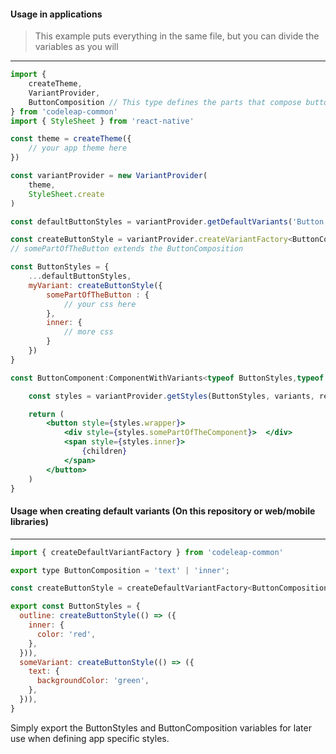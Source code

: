 #### Usage in applications

> This example puts everything in the same file, but you can divide the variables as you will 
---
```jsx
import { 
    createTheme, 
    VariantProvider, 
    ButtonComposition // This type defines the parts that compose button
} from 'codeleap-common'
import { StyleSheet } from 'react-native'

const theme = createTheme({
    // your app theme here
})

const variantProvider = new VariantProvider(
    theme,
    StyleSheet.create
)

const defaultButtonStyles = variantProvider.getDefaultVariants('Button') // pass no arguments to get all styles for all components

const createButtonStyle = variantProvider.createVariantFactory<ButtonComposition | 'somePartOfTheButton'>()
// somePartOfTheButton extends the ButtonComposition

const ButtonStyles = {
    ...defaultButtonStyles,
    myVariant: createButtonStyle({
        somePartOfTheButton : {
            // your css here
        },
        inner: {
            // more css
        }
    })
}

const ButtonComponent:ComponentWithVariants<typeof ButtonStyles,typeof theme> = ({variants, responsiveVariants}) => {

    const styles = variantProvider.getStyles(ButtonStyles, variants, responsiveVariants)

    return (
        <button style={styles.wrapper}> 
            <div style={styles.somePartOfTheComponent}>  </div>
            <span style={styles.inner}>
                {children}
            </span>
        </button>
    )
}
```

#### Usage when creating default variants (On this repository or web/mobile libraries)
---
```jsx
import { createDefaultVariantFactory } from 'codeleap-common'

export type ButtonComposition = 'text' | 'inner';

const createButtonStyle = createDefaultVariantFactory<ButtonComposition>()

export const ButtonStyles = {
  outline: createButtonStyle(() => ({
    inner: {
      color: 'red',
    },
  })),
  someVariant: createButtonStyle(() => ({
    text: {
      backgroundColor: 'green',
    },
  })),
}
```

Simply export the ButtonStyles and ButtonComposition variables for later use when defining app specific styles.